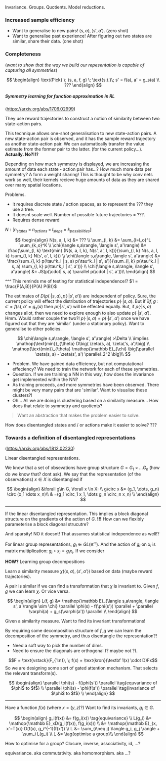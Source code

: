 Invariance.
Groups.
Quotients.
Model reductions.


### Increased sample efficiency

- Want to generalise to new pairs! $\langle s,a\rangle, \langle s', a'\rangle$. (zero shot)
- Want to generalise past experience! After figuring out two states are similar, share their data. (one shot)

### Completeness

(_want to show that the way we build our repesentation is capable of capturing all symmetries_)

$$
\begin{align}
\text{Pick} \; (s, a, f, g) \; \text{s.t.}\; s' = f(a), a' = g_s(a) \\
???
\end{align}
$$



##### Symmetry learning for function approximation in RL
(https://arxiv.org/abs/1706.02999)

They use reward trajectories to construct a notion of similarity between two state-action pairs.

This technique allows one-shot generalisation to new state-action pairs. A new state-action pair is observed, and it has the sample reward trajectory as another state-action pair. We can automatically transfer the value estimate from the former pair to the latter. (for the current policy...).
__Actually. No?!!?__

Depending on how much symmetry is displayed, we are increasing the amount of data each state - action pair has...? How much more data per symmetry?
A form a weight sharing!
This is thought to be why conv nets work so well, their kernels recieve huge amounts of data as they are shared over many spatial locations.

Problems.
- It requires discrete state / action spaces, as to represent the ??? they use a tree.
- It doesnt scale well. Number of possible future trajectories = ???.
- Requires dense reward

$N: [n_{states}\times n_{actions} \times l_{steps} \times k_{possibilities}]$

$$
\begin{align}
N(s, a, l, k) &= ??? \\
\sum_{l, k} &= \sum_{l=l_o}^L \sum_{k_o}^K \\
\chi(\langle s,a\rangle, \langle s', a'\rangle) &= \frac{\sum_{l, k} \text{min} (N(s, a, l, k), N(s', a', l, k))}{\sum_{l, k} N(s, a, l, k) \sum_{l, k} N(s', a', l, k))} \\
\chi(\langle s,a\rangle, \langle s', a'\rangle) &= \frac{\sum_{l, k} p(\tau^k_l | s, a) p(\tau^k_l | s', a')}{\sum_{l, k} p(\tau^k_l | s, a) \sum_{l, k} p(\tau^k_l | s', a'))} \\
\chi(\langle s,a\rangle, \langle s', a'\rangle) &= JS(p(\cdot| s, a) \parallel p(\cdot | s', a'))\\
\end{align}
$$

^^^ This reminds me of testing for statistical independence!? $1 = \frac{P(A,B)}{P(A) P(B)}$

The estimates of $D(p(\cdot | s, a), p(\cdot | s', a'))$ are independent of policy. Sure, the current policy will effect the distribution of trajectories $p(\cdot | s, a)$. But if $\exists f, g: s' = f(s), a' = g_s(a)$ then $p(\cdot | s', a')$ will be effected equally.
But, if $p(\cdot | s, a)$ changes allot, then we need to explore enough to also update $p(\cdot | s', a')$. Hmm. Would rather couple the two?! $p(\cdot | s, a) = p(\cdot | s', a')$ once we have figured out that they are 'similar' (under a stationary policy). Want to generalise to other policies.

$$
 \chi(\langle s,a\rangle, \langle s', a'\rangle) >\Delta \\ \implies \mathop{\text{min}}_{\theta} D\big( \zeta(s, a), \zeta('s, a')\big) \\
\mathop{\text{min}}_{\theta} \mathop{\mathbb E}_{\chi} \big[\parallel \zeta(s, a) - \zeta(s', a') \parallel_2^2 \big]\\
$$

- Problem. We have gained data efficiency, but not computational effeciency? We need to train the network for each of these symmetries.
- Question. If we are training a NN in this way, how does the invariance get implemented within the NN?
- As training proceeds, and more symmetries have been observed. There might be very many pairs that are 'similar'. Want to visualise these clusters?!
- Oh... All we are doing is clustering based on a similarity measure... How does that relate to symmetry and quotients?


> Want an abstraction that makes the problem easier to solve.

How does disentangled states and / or actions make it easier to solve?
???


### Towards a definition of disentangled representations
(https://arxiv.org/abs/1812.02230)

Linear disentangled representations.

We know that a set of obsevations have group structure $G=G_1\times \dots G_n$ (how do we know that? dont ask).
We say that the representation (of the observations) $x \in X$ is disentangled if

$$
\begin{align}
&\forall g\in G, \forall x \in X: \\
g\circ x &= (g_1, \dots, g_n) \circ (x_1 \dots x_n)\\
& =(g_1 \circ_1 x_1, \dots g_n \circ_n x_n) \\
\end{align}
$$

***

If the linear disentangled representation. This implies a block diagonal structure on the gradients of the action of $G$. __!!!__
How can we flexibly parameterise a block diagonal strucutre?

And sparsity! NO it doesnt! That assumes statistical independence as well!?

For linear group representations, $g_i\in GL(\mathbb R^{n_i})$. And the action of $g_i$ on $x_i$ is matrix multiplication: $g_i \circ x_i = g_ix_i$. If we consider


__HOW?__ Learning group decompositions

Learn a similarity measure $\chi(\langle s,a\rangle, \langle s', a'\rangle)$ based on data (maybe reward trajectories).


A pair is similar if we can find a transformation that $\chi$ is invariant to.
Given $f,g$ we can learn $\chi$. Or vice versa.

$$
\begin{align}
L(f, g) &= \mathop{\mathbb E}_{\langle s,a\rangle, \langle s', a'\rangle \sim \chi} \parallel \phi(s) - f(\phi(s')) \parallel + \parallel \varphi(a) + g_s(\varphi(a')) \parallel \\
\end{align}
$$

Given a similarity measure. Want to find its invariant transformations!

By requiring some decomposition structure of $f,g$ we can learn the decomposition of the symmetry, and thus disentangle the representation?!
- Need a soft way to pick the number of dims.
- Need to ensure the diagonals are orthogonal (? maybe not ?).

$$F = \text{vstack}(F_{1:n}), \; f(x) = \text{kron}(\textbf 1(x) \cdot D)Fx$$
So we are designing some sort of gated attention mechanism. That selects the relevant transform(s).

$$
\begin{align}
\parallel \phi(s) - f(\phi(s')) \parallel \tag{equvariance of $\phi$ to $f$} \\
\parallel \phi(s) - \phi(f(s')) \parallel \tag{invariance of $\phi$ to $f$} \\
\end{align}
$$


***


Have a function $f(x)$ (where $x = (y, z)$?)
Want to find its invariants, $g_i\in G$.

$$
\begin{align}
g_i(f(x)) &= f(g_i(x)) \tag{equivariance} \\
L(g_i) &=  \mathop{\mathbb E}_xD(g_i(f(x)), f(g_i(x))) \\
&=  \mathop{\mathbb E}_{x, x'=T(x)} D(f(x), g_i^{-1}(f(x')) \\
L &= \sum_{i\neq j} \langle g_i, g_j \rangle + \sum_i L(g_i) \\
L &=   \tag{optimise a group}\\
\end{align}
$$

How to optimise for a group? Closure, inverse, associativity, id, ...?

equivariance. aka commutativity. aka homomorphism. aka ...?
